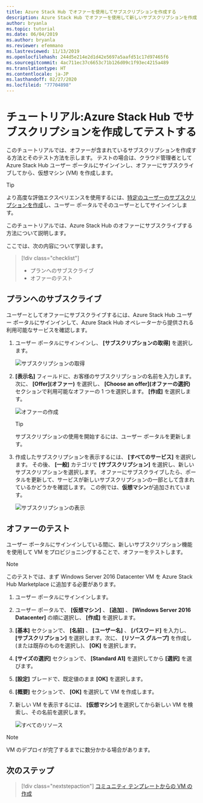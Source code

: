 ```yaml
---
title: Azure Stack Hub でオファーを使用してサブスクリプションを作成する
description: Azure Stack Hub でオファーを使用して新しいサブスクリプションを作成し、テスト VM でオファーをテストする方法について説明します。
author: bryanla
ms.topic: tutorial
ms.date: 06/04/2019
ms.author: bryanla
ms.reviewer: efemmano
ms.lastreviewed: 11/13/2019
ms.openlocfilehash: 244d5e214e2d1d42e5697a5aafd51c17d97465f6
ms.sourcegitcommit: 4ac711ec37c6653c71b126d09c1f93ec4215a489
ms.translationtype: HT
ms.contentlocale: ja-JP
ms.lasthandoff: 02/27/2020
ms.locfileid: "77704898"
---
```

# <a name="tutorial-create-and-test-a-subscription-in-azure-stack-hub"></a>チュートリアル:Azure Stack Hub でサブスクリプションを作成してテストする

このチュートリアルでは、オファーが含まれているサブスクリプションを作成する方法とそのテスト方法を示します。 テストの場合は、クラウド管理者として Azure Stack Hub ユーザー ポータルにサインインし、オファーにサブスクライブしてから、仮想マシン (VM) を作成します。

> [!TIP]
> より高度な評価エクスペリエンスを使用するには、[特定のユーザーのサブスクリプションを作成](../operator/azure-stack-subscribe-plan-provision-vm.md#create-a-subscription-as-a-cloud-operator)し、ユーザー ポータルでそのユーザーとしてサインインします。

このチュートリアルでは、Azure Stack Hub のオファーにサブスクライブする方法について説明します。

ここでは、次の内容について学習します。

> [!div class="checklist"]
> * プランへのサブスクライブ 
> * オファーのテスト

## <a name="subscribe-to-an-offer"></a>プランへのサブスクライブ

ユーザーとしてオファーにサブスクライブするには、Azure Stack Hub ユーザー ポータルにサインインして、Azure Stack Hub オペレーターから提供される利用可能なサービスを確認します。

1. ユーザー ポータルにサインインし、 **[サブスクリプションの取得]** を選択します。

   ![サブスクリプションの取得](media/azure-stack-subscribe-services/get-subscription.png)

2. **[表示名]** フィールドに、お客様のサブスクリプションの名前を入力します。 次に、 **[Offer]\(オファー\)** を選択し、 **[Choose an offer]\(オファーの選択\)** セクションで利用可能なオファーの 1 つを選択します。 **[作成]** を選択します。

   ![オファーの作成](media/azure-stack-subscribe-services/create-subscription.png)

   > [!TIP]
   > サブスクリプションの使用を開始するには、ユーザー ポータルを更新します。

3. 作成したサブスクリプションを表示するには、 **[すべてのサービス]** を選択します。 その後、 **[一般]** カテゴリで **[サブスクリプション]** を選択し、新しいサブスクリプションを選択します。 オファーにサブスクライブしたら、ポータルを更新して、サービスが新しいサブスクリプションの一部として含まれているかどうかを確認します。 この例では、**仮想マシン**が追加されています。

   ![サブスクリプションの表示](media/azure-stack-subscribe-services/view-subscription.png)

## <a name="test-the-offer"></a>オファーのテスト

ユーザー ポータルにサインインしている間に、新しいサブスクリプション機能を使用して VM をプロビジョニングすることで、オファーをテストします。

> [!NOTE]
> このテストでは、まず Windows Server 2016 Datacenter VM を Azure Stack Hub Marketplace に追加する必要があります。

1. ユーザー ポータルにサインインします。

2. ユーザー ポータルで、 **[仮想マシン]** 、 **[追加]** 、 **[Windows Server 2016 Datacenter]** の順に選択し、 **[作成]** を選択します。

3. **[基本]** セクションで、 **[名前]** 、 **[ユーザー名]** 、 **[パスワード]** を入力し、 **[サブスクリプション]** を選択します。次に、 **[リソース グループ]** を作成し (または既存のものを選択し)、 **[OK]** を選択します。

4. **[サイズの選択]** セクションで、 **[Standard A1]** を選択してから **[選択]** を選びます。  

5. **[設定]** ブレードで、既定値のまま **[OK]** を選択します。

6. **[概要]** セクションで、 **[OK]** を選択して VM を作成します。  

7. 新しい VM を表示するには、 **[仮想マシン]** を選択してから新しい VM を検索し、その名前を選択します。

    ![すべてのリソース](media/azure-stack-subscribe-services/view-vm.png)

> [!NOTE]
> VM のデプロイが完了するまでに数分かかる場合があります。

## <a name="next-steps"></a>次のステップ

> [!div class="nextstepaction"]
> [コミュニティ テンプレートからの VM の作成](azure-stack-create-vm-template.md)
